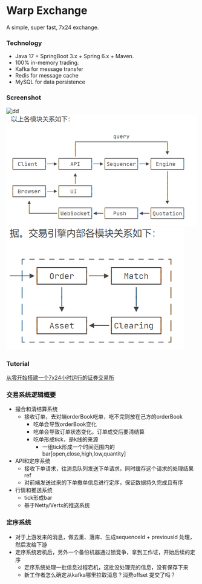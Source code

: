 # Warp Exchange

A simple, super fast, 7x24 exchange.

### Technology

- Java 17 + SpringBoot 3.x + Spring 6.x + Maven.
- 100% in-memory trading.
- Kafka for message transfer
- Redis for message cache
- MySQL for data persistence

### Screenshot
![dd](./screenshot.png)
![dd](./structure.png)
![dd](./engine.png)
 
### Tutorial

[从零开始搭建一个7x24小时运行的证券交易所](https://www.liaoxuefeng.com/wiki/1252599548343744/1266263401691296)

### 交易系统逻辑概要
- 撮合和清结算系统
  - 接收订单，去对端orderBook吃单，吃不完则放在己方的orderBook
    - 吃单会导致orderBook变化
    - 吃单会导致订单状态变化。订单成交后要清结算
    - 吃单形成tick，是k线的来源
      - 一组tick形成一个时间范围内的bar[open,close,high,low,quantity]
- API和定序系统
  - 接收下单请求，往消息队列发送下单请求，同时缓存这个请求的处理结果ref
  - 对前端发送过来的下单撤单信息进行定序，保证数据持久完成且有序
- 行情和推送系统
  - tick形成bar
  - 基于Netty/Vertx的推送系统

### 定序系统
- 对于上游发来的消息，做去重、落库、生成sequenceId + previousId 处理，然后发给下游
- 定序系统宕机后，另外一个备份机器通过锁竞争，拿到工作证，开始后续的定序
  - 定序系统处理一批信息过程宕机，这批没处理完的信息，没有保存下来
  - 新工作者怎么确定从kafka哪里拉取消息？消费offset 提交了吗？

